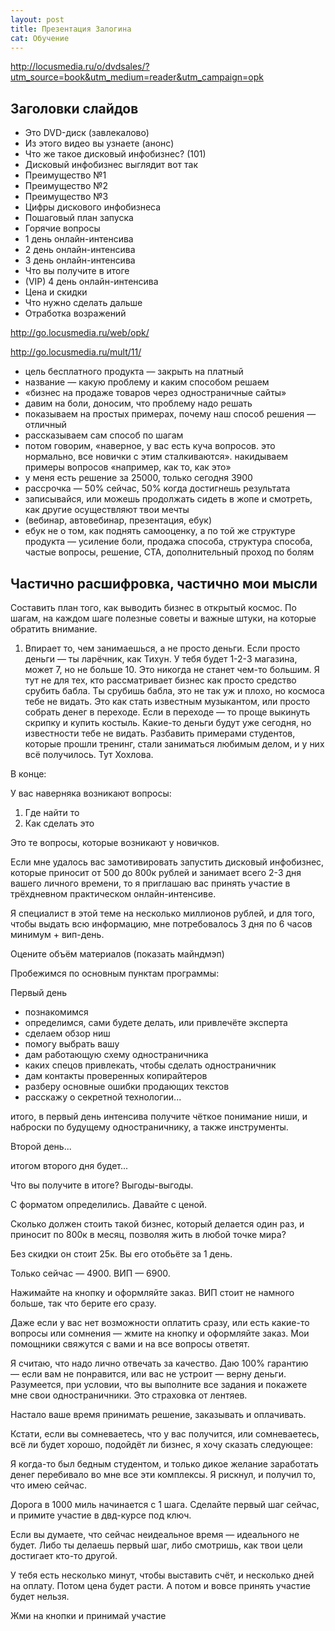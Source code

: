 ```yaml
---
layout: post
title: Презентация Залогина
cat: Обучение
---
```


http://locusmedia.ru/o/dvdsales/?utm_source=book&utm_medium=reader&utm_campaign=opk

## Заголовки слайдов

- Это DVD-диск (завлекалово)
- Из этого видео вы узнаете (анонс)
- Что же такое дисковый инфобизнес? (101)
- Дисковый инфобизнес выглядит вот так
- Преимущество №1
- Преимущество №2
- Преимущество №3
- Цифры дискового инфобизнеса
- Пошаговый план запуска
- Горячие вопросы
- 1 день онлайн-интенсива
- 2 день онлайн-интенсива
- 3 день онлайн-интенсива
- Что вы получите в итоге
- (VIP) 4 день онлайн-интенсива
- Цена и скидки
- Что нужно сделать дальше
- Отработка возражений

http://go.locusmedia.ru/web/opk/

http://go.locusmedia.ru/mult/11/

- цель бесплатного продукта — закрыть на платный
- название — какую проблему и каким способом решаем
- «бизнес на продаже товаров через одностраничные сайты»
- давим на боли, доносим, что проблему надо решать
- показываем на простых примерах, почему наш способ решения — отличный
- рассказываем сам способ по шагам
- потом говорим, «наверное, у вас есть куча вопросов. это нормально, все новички с этим сталкиваются». накидываем примеры вопросов «например, как то, как это»
- у меня есть решение за 25000, только сегодня 3900
- рассрочка — 50% сейчас, 50% когда достигнешь результата
- записывайся, или можешь продолжать сидеть в жопе и смотреть, как другие осуществляют твои мечты
- (вебинар, автовебинар, презентация, ебук)
- ебук не о том, как поднять самооценку, а по той же структуре продукта — усиление боли, продажа способа, структура способа, частые вопросы, решение, CTA, дополнительный проход по болям

## Частично расшифровка, частично мои мысли

Составить план того, как выводить бизнес в открытый космос. По шагам, на каждом шаге полезные советы и важные штуки, на которые обратить внимание.

1. Впирает то, чем занимаешься, а не просто деньги. Если просто деньги — ты ларёчник, как Тихун. У тебя будет 1-2-3 магазина, может 7, но не больше 10. Это никогда не станет чем-то большим.
Я тут не для тех, кто рассматривает бизнес как просто средство срубить бабла. Ты срубишь бабла, это не так уж и плохо, но космоса тебе не видать. Это как стать известным музыкантом, или просто собрать денег в переходе. Если в переходе — то проще выкинуть скрипку и купить костыль. Какие-то деньги будут уже сегодня, но известности тебе не видать.
Разбавить примерами студентов, которые прошли тренинг, стали заниматься любимым делом, и у них всё получилось. Тут Хохлова.

В конце:

У вас наверняка возникают вопросы:

1) Где найти то
2) Как сделать это

Это те вопросы, которые возникают у новичков.

Если мне удалось вас замотивировать запустить дисковый инфобизнес, которые приносит от 500 до 800к рублей и занимает всего 2-3 дня вашего личного времени, то я приглашаю вас принять участие в трёхдневном практическом онлайн-интенсиве.

Я специалист в этой теме на несколько миллионов рублей, и для того, чтобы выдать всю информацию, мне потребовалось 3 дня по 6 часов минимум + вип-день.

Оцените объём материалов (показать майндмэп)

Пробежимся по основным пунктам программы:

Первый день

- познакомимся
- определимся, сами будете делать, или привлечёте эксперта
- сделаем обзор ниш
- помогу выбрать вашу
- дам работающую схему одностраничника
- каких спецов привлекать, чтобы сделать одностраничник
- дам контакты проверенных копирайтеров
- разберу основные ошибки продающих текстов
- расскажу о секретной технологии...

итого, в первый день интенсива получите чёткое понимание ниши, и наброски по будущему одностраничнику, а также инструменты.

Второй день...

итогом второго дня будет...

Что вы получите в итоге? Выгоды-выгоды.

С форматом определились. Давайте с ценой.

Сколько должен стоить такой бизнес, который делается один раз, и приносит по 800к в месяц, позволяя жить в любой точке мира?

Без скидки он стоит 25к. Вы его отобьёте за 1 день.

Только сейчас — 4900. ВИП — 6900.

Нажимайте на кнопку и оформляйте заказ. ВИП стоит не намного больше, так что берите его сразу.

Даже если у вас нет возможности оплатить сразу, или есть какие-то вопросы или сомнения — жмите на кнопку и оформляйте заказ. Мои помощники свяжутся с вами и на все вопросы ответят.

Я считаю, что надо лично отвечать за качество. Даю 100% гарантию — если вам не понравится, или вас не устроит — верну деньги. Разумеется, при условии, что вы выполните все задания и покажете мне свои одностраничники. Это страховка от лентяев.

Настало ваше время принимать решение, заказывать и оплачивать.

Кстати, если вы сомневаетесь, что у вас получится, или сомневаетесь, всё ли будет хорошо, подойдёт ли бизнес, я хочу сказать следующее:

Я когда-то был бедным студентом, и только дикое желание заработать денег перебивало во мне все эти комплексы. Я рискнул, и получил то, что имею сейчас.

Дорога в 1000 миль начинается с 1 шага. Сделайте первый шаг сейчас, и примите участие в двд-курсе под ключ.

Если вы думаете, что сейчас неидеальное время — идеального не будет. Либо ты делаешь первый шаг, либо смотришь, как твои цели достигает кто-то другой.

У тебя есть несколько минут, чтобы выставить счёт, и несколько дней на оплату. Потом цена будет расти. А потом и вовсе принять участие будет нельзя.

Жми на кнопки и принимай участие 